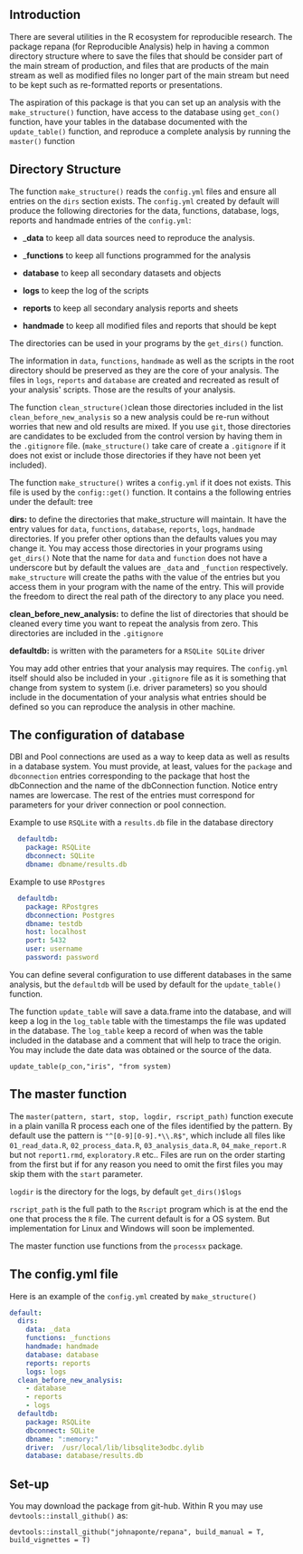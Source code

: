 ## Introduction

There are several utilities in the R ecosystem for reproducible research. The 
package repana (for Reproducible Analysis) help in having a common directory 
structure where to save the files that should be consider part of the main stream
of production, and files that are products of the main stream as well as modified files 
no longer part of the main stream but need to be kept such as re-formatted reports or presentations.

The aspiration of this package is that you can set up an analysis with the `make_structure()` function,
have access to the database using `get_con()` function, have your tables in the 
database documented with the `update_table()` function, and reproduce a complete analysis
by running the  `master()` function

## Directory Structure

The function `make_structure()` reads the `config.yml` files and ensure all entries on the
`dirs` section exists. The `config.yml` created by default will produce the 
following directories for the data, functions, database, logs, reports and handmade 
entries of the `config.yml`:

* ___data__ to keep all data sources need to reproduce the analysis. 

* ___functions__ to keep all functions programmed for the analysis
    
* __database__ to keep all secondary datasets and objects
    
* __logs__ to keep the log of the scripts
    
* __reports__ to keep all secondary analysis reports and sheets
    
* __handmade__ to keep all modified files and reports that should be kept

The directories can be used in your programs by the `get_dirs()` function.

    
The information in `data`, `functions`, `handmade` as well as the scripts in the root 
directory should be preserved as they are the core of your analysis.
The files in `logs`, `reports` and `database` are created and recreated as
result of your analysis' scripts. Those are the results of your analysis. 

The function `clean_structure()`clean those directories included in the list `clean_before_new_analysis` 
so a new analysis could be re-run without worries that new
and old results are mixed. If you use `git`, those directories are
candidates to be excluded from the control version by having them in the `.gitignore` file.
(`make_structure()` take care of create a `.gitignore` if it does not exist or include those
directories if they have not been yet included).

The function `make_structure()` writes a `config.yml` if it does not exists. This file is used by the
`config::get()` function. It contains a the following entries under the default: tree

__dirs:__ to define the directories that make_structure will maintain. It have
the entry values for `data`, `functions`, `database`, `reports`, `logs`, `handmade`
directories. If you prefer other options than the defaults values you may change
it. You may access those directories in your programs using `get_dirs()`
Note that the name for `data` and `function` does not have a underscore but by default
the values are `_data` and `_function` respectively. `make_structure` will create the paths
with the value of the entries but you access them in your program with the name of the entry.
This will provide the freedom to direct the real path of the directory to any place you need.


__clean_before_new_analysis:__ to define the list of directories that should be cleaned every time you want to repeat
the analysis from zero. This directories are included in the `.gitignore`

__defaultdb:__ is written with the parameters for a `RSQLite SQLite` driver

You may add other entries that your analysis may requires. The `config.yml` 
itself should also be included in your `.gitignore` file as it is
something that change from system to system (i.e. driver parameters) so you should
include in the documentation of your analysis what entries should be defined so you
can reproduce the analysis in other machine.

## The configuration of database

DBI and Pool connections are used as a way to keep data as well as results in a 
database system. You must provide, at least, values for the `package` and `dbconnection` entries corresponding
to the package that host the dbConnection and the name of the dbConnection function. Notice entry names are lowercase.
The rest of the entries must correspond for parameters for your driver connection or pool connection.

Example to use `RSQLite` with a `results.db` file in the database directory

```yaml
  defaultdb:
    package: RSQLite
    dbconnect: SQLite
    dbname: dbname/results.db

```

Example to use `RPostgres`

```yaml
  defaultdb:
    package: RPostgres
    dbconnection: Postgres
    dbname: testdb
    host: localhost
    port: 5432
    user: username
    password: password

```

You can define several configuration to use different databases in the same
analysis, but the `defaultdb` will be used by  default for the `update_table()` function.

The function `update_table` will save a data.frame into the database, and will
keep a log in the `log_table` table with the timestamps the file was updated
in the database. The `log_table` keep a record of when was the table included in
the database and a comment that will help to trace the origin. You may include the
date data was obtained or the source of the data.

`update_table(p_con,"iris", "from system)`

## The master function

The `master(pattern, start, stop, logdir, rscript_path)` function execute in a plain vanilla R process each one of the files
identified by the pattern. By default use the pattern is `"^[0-9][0-9].*\\.R$"`, which include all files like `01_read_data.R`, `02_process_data.R`, `03_analysis_data.R`, `04_make_report.R`
but not `report1.rmd`, `exploratory.R` etc..
Files are run on the order starting from the first but if for any reason you need to omit the first files you may skip them with the `start` parameter.

`logdir` is the directory for the logs, by default `get_dirs()$logs`

`rscript_path` is the full path to the `Rscript` program which is at the end the one that process the `R` file. 
The current default is for a OS system. But implementation for Linux and Windows will soon be implemented.

The master function use functions from the `processx` package.

## The config.yml file

Here is an example of the `config.yml` created by `make_structure()`

```*.yml
default:
  dirs:
    data: _data
    functions: _functions
    handmade: handmade
    database: database
    reports: reports
    logs: logs
  clean_before_new_analysis: 
    - database
    - reports
    - logs
  defaultdb:
    package: RSQLite
    dbconnect: SQLite
    dbname: ":memory:"
    driver:  /usr/local/lib/libsqlite3odbc.dylib 
    database: database/results.db
```

## Set-up

You may download the package from git-hub. Within R you may use `devtools::install_github()` as:

`devtools::install_github("johnaponte/repana", build_manual = T, build_vignettes = T)`

